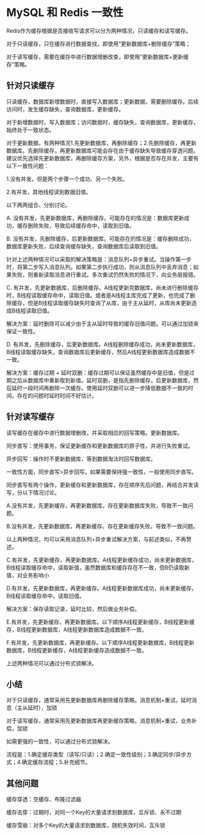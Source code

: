# MySQL 和 Redis 一致性

Redis作为缓存根据是否接收写请求可以分为两种情况，只读缓存和读写缓存。

对于只读缓存，只在缓存进行数据查找，即使用“更新数据库+删除缓存”策略；

对于读写缓存，需要在缓存中进行数据增删改查，即使用“更新数据库+更新缓存”策略。

## 针对只读缓存

只读缓存，数据库新增数据时，直接写入数据库；更新数据，需要删除缓存。后续访问时，发生缓存缺失，查询数据库，更新缓存。

对于新增数据时，写入数据库；访问数据时，缓存缺失，查询数据库，更新缓存，始终处于一致状态。

对于更新数据，有两种情况1.先更新数据库，再删除缓存；2.先删除缓存，再更新数据库。先删除缓存，再更新数据库可能会存在由于缓存缺失导致缓存穿透问题。建议优先选择先更新数据库，再删除缓存方案，另外，根据是否存在并发，主要有以下一致性问题：

1.没有并发，但是两个步骤一个成功、另一个失败。

2.有并发，其他线程读到数据旧值。

以下两两组合、分别讨论。

A. 没有并发，先更新数据库，再删除缓存。可能存在的情况是：数据库更新成功，缓存删除失败，导致后续缓存命中，读取到旧值。

B. 没有并发，先删除缓存，后更新数据库。可能存在的情况是：缓存删除成功，数据库更新失败，后续查询缓存缺失，查询数据库后读取到旧值。

针对上述两种情况可以采取的解决策略是：消息队列+异步重试。当操作第一步时，将第二步写入消息队列。如果第二步执行成功，则从消息队列中丢弃消息；如果失败，则重新读取消息进行重试。多次重试仍然失败的情况下，向业务层报错。

C. 有并发，先更新数据库，后删除缓存。A线程更新完数据库，尚未进行删除缓存时，B线程读取缓存命中，读取旧值。或者是A线程主库完成了更新，也完成了删除缓存，但是B线程读取缓存缺失时查询了从库，由于主从延时，从库尚未更新造成B线程读取旧值。

解决方案：延时删除可以减少由于主从延时导致的缓存旧值问题。可以通过加锁来保证一致性。

D. 有并发，先删除缓存，后更新数据库。A线程删除缓存成功，尚未更新数据库，B线程读取缓存缺失，查询数据库后更新缓存，然后A线程更新数据库造成数据不一致。

解决方案：缓存过期 + 延时双删：缓存过期可以保证虽然缓存中是旧值，但是过期之后从数据库中重新取到新值。延时双删，是指先删除缓存，后更新数据库，然后延时一段时间再删除一次缓存。使用延时双删可以进一步降低数据不一致的时间，存在的问题时延时时间不好估计。

## 针对读写缓存

读写缓存在缓存中进行数据增删改，并采取相应的回写策略，更新数据库。

同步直写：使用事务，保证更新缓存和更新数据库的原子性，并进行失败重试。

异步回写：操作时不更新数据库，等到数据淘汰时回写数据库。

一致性方面，同步直写>异步回写。如果需要保持强一致性，一般使用同步直写。

同步直写有两个操作，更新缓存和更新数据库，存在顺序先后问题，再结合并发读写，分以下情况讨论。

A.没有并发，先更新缓存，再更新数据库。存在更新数据库失败，导致不一致问题。

B.没有并发，先更新数据库，再更新缓存。存在更新缓存失败，导致不一致问题。

以上两种情况，均可以采用消息队列+异步重试解决方案，与前述类似，不再赘述。

C.有并发，先更新缓存，再更新数据库。A线程更新缓存成功，尚未更新数据库，B线程读取缓存命中，读取新值，虽然数据库和缓存存在不一致，但B仍读取新值，对业务影响小

D.有并发，先更新数据库，再更新缓存。A线程更新数据库成功，尚未更新缓存，B线程读取缓存命中，读取旧值。

解决方案：保存读取记录，延时比较，然后做业务补偿。

E.有并发，先更新缓存，再更新数据库。以下顺序A线程更新缓存，B线程更新缓存，B线程更新数据库，A线程更新数据库造成数据不一致。

F.有并发，先更新数据库，再更新缓存。以下顺序A线程更新数据库，B线程更新数据库，B线程更新缓存，A线程更新缓存造成数据不一致。

上述两种情况可以通过分布式锁解决。

## 小结

对于只读缓存，通常采用先更新数据库再删除缓存策略。消息机制+重试，延时消息（主从延时），加锁

对于读写缓存，通常采用先更新数据库再更新缓存策略。消息机制+重试，业务补偿，加锁

如需更强的一致性，可以通过分布式锁解决。

流程是：1.确定缓存类型（读写/只读）；2.确定一致性级别；3.确定同步/异步方式；4.确定缓存流程；5.补充细节。

## 其他问题

缓存穿透：空缓存、布隆过滤器

缓存击穿：过期时，对同一个Key的大量请求到数据库，互斥锁、永不过期

缓存雪崩：对多个Key的大量请求到数据库，随机失效时间，互斥锁

